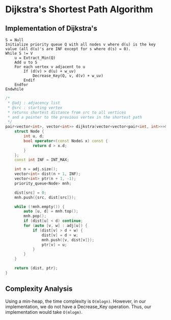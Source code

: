 # Dijkstra's Shortest Path Algorithm

## Implementation of Dijkstra's

```text
S = Null
Initialize priority queue Q with all nodes v where d(u) is the key value (all d(u)'s are INF except for s where d(s) = 0).
While S != V
    u = Extract_Min(Q)
    Add u to S
    For each vertex v adjacent to u
        If (d(v) > d(u) + w_uv)
            Decrease_Key(Q, v, d(v) + w_uv)
        Endif
    Endfor
Endwhile
```

```cpp
/*
 * @adj : adjacency list
 * @src : starting vertex
 * returns shortest distance from src to all vertices
 * and a pointer to the previous vertex in the shortest path
 */
pair<vector<int>, vector<int>> dijkstra(vector<vector<pair<int, int>>>& adj, int src) {
    struct Node {
        int u, d;
        bool operator<(const Node& x) const {
            return d > x.d;
        }
    };
    const int INF = INT_MAX;

    int n = adj.size();
    vector<int> dist(n + 1, INF);
    vector<int> ptr(n + 1, -1);
    priority_queue<Node> mnh;

    dist[src] = 0;
    mnh.push({src, dist[src]});

    while (!mnh.empty()) {
        auto [u, d] = mnh.top();
        mnh.pop();
        if (dist[u] < d) continue;
        for (auto [v, w] : adj[u]) {
            if (dist[v] > d + w) {
                dist[v] = d + w;
                mnh.push({v, dist[v]});
                ptr[v] = u;
            }
        }
    }

    return {dist, ptr};
}
```

## Complexity Analysis

Using a min-heap, the time complexity is `O(mlogn)`. However, in our implementation, we do not have a Decrease_Key operation. Thus, our implementation would take `O(mlogm)`.
